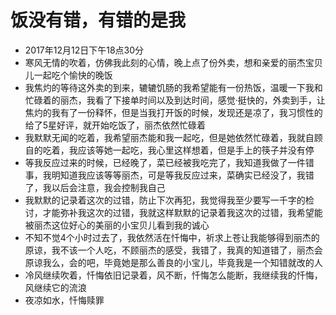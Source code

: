 # 饭没有错，有错的是我
* 2017年12月12日下午18点30分
* 寒风无情的吹着，仿佛我此刻的心情，晚上点了份外卖，想和亲爱的丽杰宝贝儿一起吃个愉快的晚饭
* 我焦灼的等待这外卖的到来，辘辘饥肠的我希望能有一份热饭，温暖一下我和忙碌着的丽杰，我看了下接单时间以及到达时间，感觉·挺快的，外卖到手，让焦灼的我有了一份释怀，但是当我打开饭的时候，发现还是凉了，我习惯性的给了5星好评，就开始吃饭了，丽杰依然忙碌着
* 我默默无闻的吃着，我希望丽杰能和我一起吃，但是她依然忙碌着，我就自顾自的吃着，我应该等她一起吃，我心里这样想着，但是手上的筷子并没有停
* 等我反应过来的时候，已经晚了，菜已经被我吃完了，我知道我做了一件错事，我明知道我应该等等丽杰，可是等我反应过来，菜确实已经没了，我错了，我以后会注意，我会控制我自己
* 我默默的记录着这次的过错，防止下次再犯，我觉得我至少要写一千字的检讨，才能弥补我这次的过错，我就这样默默的记录着我这次的过错，我希望能被丽杰这位好心的美丽的小宝贝儿看到我的诚心
* 不知不觉4个小时过去了，我依然活在忏悔中，祈求上苍让我能够得到丽杰的原谅，我不该一个人吃，不顾丽杰的感受，我错了，我真的知道错了，丽杰会原谅我么，会的吧，毕竟她是那么善良的小宝儿，毕竟我是一个知错就改的人
* 冷风继续吹着，忏悔依旧记录着，风不断，忏悔怎么能断，我继续我的忏悔，风继续它的流浪
* 夜凉如水，忏悔赎罪
